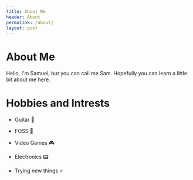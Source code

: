```yaml
---
title: About Me
header: About
permalink: /about/
layout: post
---
```

# About Me

<div class="wrapper">
  Hello, I'm Samuel, but you can call me Sam. Hopefully you can learn a little bit about me here.
</div>

# Hobbies and Intrests

<div class="wrapper">

  - Guitar 🎸

  - FOSS 🐧

  - Video Games 🎮

  - Electronics 📟

  - Trying new things ⭐️

</div>
